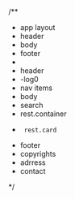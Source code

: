 /**
 * app layout 
 *   header
 *   body
 *   footer
 * 
 * header
 *   -log0
 *    nav items
 * body
 *   search
 *   rest.container
 *      rest.card
 * footer
 *    copyrights
 *    adrress
 *    contact
 
 */ 